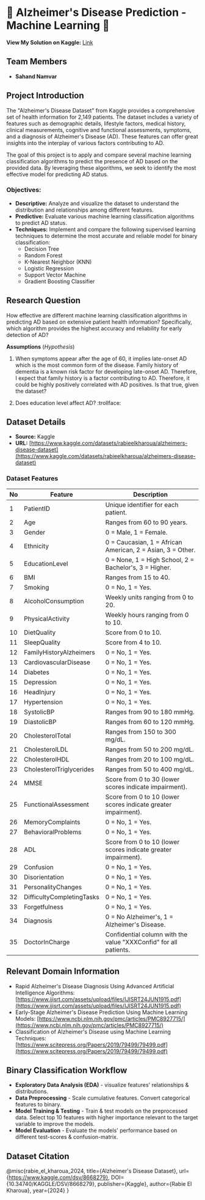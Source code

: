 # 🧠 Alzheimer's Disease Prediction - Machine Learning 🧠

**View My Solution on Kaggle:** [Link](https://www.kaggle.com/code/sahandnamvar/binary-classification-eda-prediction)

## Team Members

- **Sahand Namvar**

## Project Introduction

The "Alzheimer's Disease Dataset" from Kaggle provides a comprehensive set of health information for 2,149 patients. The dataset includes a variety of features such as demographic details, lifestyle factors, medical history, clinical measurements, cognitive and functional assessments, symptoms, and a diagnosis of Alzheimer's Disease (AD). These features can offer great insights into the interplay of various factors contributing to AD.

The goal of this project is to apply and compare several machine learning classification algorithms to predict the presence of AD based on the provided data. By leveraging these algorithms, we seek to identify the most effective model for predicting AD status.

### Objectives:

- **Descriptive:** Analyze and visualize the dataset to understand the distribution and relationships among different features.
- **Predictive:** Evaluate various machine learning classification algorithms to predict AD status.
- **Techniques:** Implement and compare the following supervised learning techniques to determine the most accurate and reliable model for binary classification:
  - Decision Tree
  - Random Forest
  - K-Nearest Neighbor (KNN)
  - Logistic Regression
  - Support Vector Machine
  - Gradient Boosting Classifier

## Research Question

How effective are different machine learning classification algorithms in predicting AD based on extensive patient health information? Specifically, which algorithm provides the highest accuracy and reliability for early detection of AD?

**Assumptions** (_Hypothesis_)

1. When symptoms appear after the age of 60, it implies late-onset AD which is the most common form of the disease. Family history of dementia is a known risk factor for developing late-onset AD. Therefore, I expect that family history is a factor contributing to AD. Therefore, it could be highly positively correlated with AD positives. Is that true, given the dataset?

2. Does education level affect AD? :trollface:

## Dataset Details

- **Source:** Kaggle
- **URL:** [https://www.kaggle.com/datasets/rabieelkharoua/alzheimers-disease-dataset](https://www.kaggle.com/datasets/rabieelkharoua/alzheimers-disease-dataset)

### Dataset Features

| No  | Feature                   | Description                                                      |
| --- | ------------------------- | ---------------------------------------------------------------- |
| 1   | PatientID                 | Unique identifier for each patient.                              |
| 2   | Age                       | Ranges from 60 to 90 years.                                      |
| 3   | Gender                    | 0 = Male, 1 = Female.                                            |
| 4   | Ethnicity                 | 0 = Caucasian, 1 = African American, 2 = Asian, 3 = Other.       |
| 5   | EducationLevel            | 0 = None, 1 = High School, 2 = Bachelor's, 3 = Higher.           |
| 6   | BMI                       | Ranges from 15 to 40.                                            |
| 7   | Smoking                   | 0 = No, 1 = Yes.                                                 |
| 8   | AlcoholConsumption        | Weekly units ranging from 0 to 20.                               |
| 9   | PhysicalActivity          | Weekly hours ranging from 0 to 10.                               |
| 10  | DietQuality               | Score from 0 to 10.                                              |
| 11  | SleepQuality              | Score from 4 to 10.                                              |
| 12  | FamilyHistoryAlzheimers   | 0 = No, 1 = Yes.                                                 |
| 13  | CardiovascularDisease     | 0 = No, 1 = Yes.                                                 |
| 14  | Diabetes                  | 0 = No, 1 = Yes.                                                 |
| 15  | Depression                | 0 = No, 1 = Yes.                                                 |
| 16  | HeadInjury                | 0 = No, 1 = Yes.                                                 |
| 17  | Hypertension              | 0 = No, 1 = Yes.                                                 |
| 18  | SystolicBP                | Ranges from 90 to 180 mmHg.                                      |
| 19  | DiastolicBP               | Ranges from 60 to 120 mmHg.                                      |
| 20  | CholesterolTotal          | Ranges from 150 to 300 mg/dL.                                    |
| 21  | CholesterolLDL            | Ranges from 50 to 200 mg/dL.                                     |
| 22  | CholesterolHDL            | Ranges from 20 to 100 mg/dL.                                     |
| 23  | CholesterolTriglycerides  | Ranges from 50 to 400 mg/dL.                                     |
| 24  | MMSE                      | Score from 0 to 30 (lower scores indicate impairment).           |
| 25  | FunctionalAssessment      | Score from 0 to 10 (lower scores indicate greater impairment).   |
| 26  | MemoryComplaints          | 0 = No, 1 = Yes.                                                 |
| 27  | BehavioralProblems        | 0 = No, 1 = Yes.                                                 |
| 28  | ADL                       | Score from 0 to 10 (lower scores indicate greater impairment).   |
| 29  | Confusion                 | 0 = No, 1 = Yes.                                                 |
| 30  | Disorientation            | 0 = No, 1 = Yes.                                                 |
| 31  | PersonalityChanges        | 0 = No, 1 = Yes.                                                 |
| 32  | DifficultyCompletingTasks | 0 = No, 1 = Yes.                                                 |
| 33  | Forgetfulness             | 0 = No, 1 = Yes.                                                 |
| 34  | Diagnosis                 | 0 = No Alzheimer's, 1 = Alzheimer's Disease.                     |
| 35  | DoctorInCharge            | Confidential column with the value "XXXConfid" for all patients. |

## Relevant Domain Information

- Rapid Alzheimer's Disease Diagnosis Using Advanced Artificial Intelligence Algorithms: [https://www.ijisrt.com/assets/upload/files/IJISRT24JUN1915.pdf](https://www.ijisrt.com/assets/upload/files/IJISRT24JUN1915.pdf)
- Early-Stage Alzheimer's Disease Prediction Using Machine Learning Models: [https://www.ncbi.nlm.nih.gov/pmc/articles/PMC8927715/](https://www.ncbi.nlm.nih.gov/pmc/articles/PMC8927715/)
- Classification of Alzheimer's Disease using Machine Learning Techniques: [https://www.scitepress.org/Papers/2019/79499/79499.pdf](https://www.scitepress.org/Papers/2019/79499/79499.pdf)

## Binary Classification Workflow

- **Exploratory Data Analysis (EDA)** - visualize features' relationships & distributions.
- **Data Preprocessing** - Scale cumulative features. Convert categorical features to binary.
- **Model Training & Testing** - Train & test models on the preprocessed data. Select top 10 features with higher importance relevant to the target variable to improve the models.
- **Model Evaluation** - Evaluate the models' performance based on different test-scores & confusion-matrix.

## Dataset Citation

@misc{rabie_el_kharoua_2024,
title={Alzheimer's Disease Dataset},
url={https://www.kaggle.com/dsv/8668279},
DOI={10.34740/KAGGLE/DSV/8668279},
publisher={Kaggle},
author={Rabie El Kharoua},
year={2024}
}
